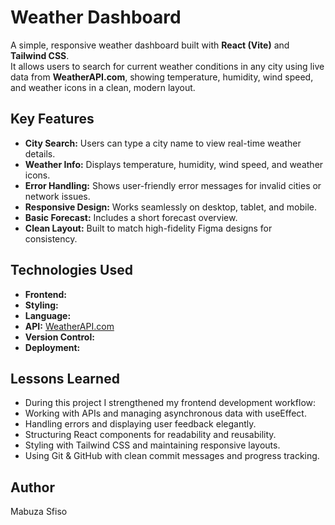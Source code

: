 #  Weather Dashboard

A simple, responsive weather dashboard built with **React (Vite)** and **Tailwind CSS**.  
It allows users to search for current weather conditions in any city using live data from **WeatherAPI.com**, showing temperature, humidity, wind speed, and weather icons in a clean, modern layout.

##  Key Features
-  **City Search:** Users can type a city name to view real-time weather details.
-  **Weather Info:** Displays temperature, humidity, wind speed, and weather icons.
-  **Error Handling:** Shows user-friendly error messages for invalid cities or network issues.
-  **Responsive Design:** Works seamlessly on desktop, tablet, and mobile.
-  **Basic Forecast:** Includes a short forecast overview.
-  **Clean Layout:** Built to match high-fidelity Figma designs for consistency.

##  Technologies Used
- **Frontend:** 
- **Styling:** 
- **Language:** 
- **API:** [WeatherAPI.com](https://www.weatherapi.com/)
- **Version Control:** 
- **Deployment:** 

## Lessons Learned
- During this project I strengthened my frontend development workflow:
- Working with APIs and managing asynchronous data with useEffect.
- Handling errors and displaying user feedback elegantly.
- Structuring React components for readability and reusability.
- Styling with Tailwind CSS and maintaining responsive layouts.
- Using Git & GitHub with clean commit messages and progress tracking.
  
## Author 
Mabuza Sfiso
